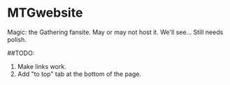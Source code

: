 MTGwebsite
==========

Magic: the Gathering fansite.  May or may not host it.  We'll see... Still needs polish.

##TODO: 

1. Make links work.
2. Add "to top" tab at the bottom of the page.
